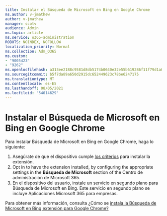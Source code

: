 ```yaml
---
title: Instalar el Búsqueda de Microsoft en Bing en Google Chrome
ms.author: v-jmathew
author: v-jmathew
manager: scotv
audience: Admin
ms.topic: article
ms.service: o365-administration
ROBOTS: NOINDEX, NOFOLLOW
localization_priority: Normal
ms.collection: Adm_O365
ms.custom:
- "9005423"
- "9262"
ms.openlocfilehash: a313ee2188c9581d8db5174b0640e32e55b619286f11f79d1a0293b66cc7c374
ms.sourcegitcommit: b5f7da89a650d2915dc652449623c78be6247175
ms.translationtype: MT
ms.contentlocale: es-ES
ms.lasthandoff: 08/05/2021
ms.locfileid: "54014629"
---
```

# <a name="install-the-microsoft-search-in-bing-extension-in-google-chrome"></a>Instalar el Búsqueda de Microsoft en Bing en Google Chrome

Para instalar Búsqueda de Microsoft en Bing en Google Chrome, haga lo siguiente:

1. Asegúrate de que el dispositivo cumple [los criterios](https://go.microsoft.com/fwlink/?linkid=2152236) para instalar la extensión.
2. Opt in to have the extension installed, by configuring the appropriate settings in the **Búsqueda de Microsoft** section of the Centro de administración de Microsoft 365.
3. En el dispositivo del usuario, instale un servicio en segundo plano para Búsqueda de Microsoft en Bing. Este servicio en segundo plano se incluye Aplicaciones Microsoft 365 para empresas.

Para obtener más información, consulta ¿Cómo se [instala la Búsqueda de Microsoft en Bing extensión para Google Chrome?](https://go.microsoft.com/fwlink/?linkid=2150992)
